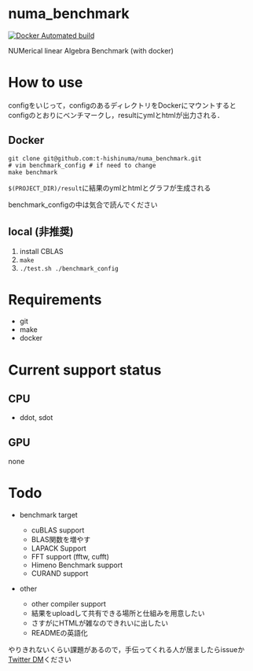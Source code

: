 # numa_benchmark
[![Docker Automated build](https://img.shields.io/badge/Docker-automated-blue)](https://hub.docker.com/repository/docker/hishinumat/numa_benchmark/general)

NUMerical  linear  Algebra Benchmark (with docker)

# How to use 
configをいじって，configのあるディレクトリをDockerにマウントするとconfigのとおりにベンチマークし，resultにymlとhtmlが出力される．

## Docker

```
git clone git@github.com:t-hishinuma/numa_benchmark.git
# vim benchmark_config # if need to change
make benchmark
```
`$(PROJECT_DIR)/result`に結果のymlとhtmlとグラフが生成される

benchmark\_configの中は気合で読んでください

## local (非推奨)
1. install CBLAS
2. `make`
3. `./test.sh ./benchmark_config`

# Requirements
- git
- make
- docker

# Current support status
## CPU
- ddot, sdot

## GPU
none

# Todo
- benchmark target
  - cuBLAS support
  - BLAS関数を増やす
  - LAPACK Support
  - FFT support (fftw, cufft)
  - Himeno Benchmark support
  - CURAND support

- other
  - other compiler support
  - 結果をuploadして共有できる場所と仕組みを用意したい
  - さすがにHTMLが雑なのできれいに出したい
  - READMEの英語化

やりきれないくらい課題があるので，手伝ってくれる人が居ましたらissueか[Twitter DM](https://twitter.com/Hishinuma_t)ください
